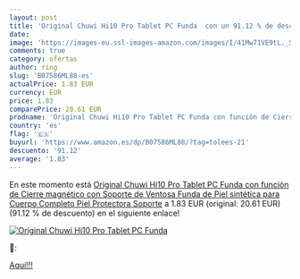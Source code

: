 ```yaml
---
layout: post
title: 'Original Chuwi Hi10 Pro Tablet PC Funda  con un 91.12 % de descuento'
date: 
image: 'https://images-eu.ssl-images-amazon.com/images/I/41Mw71VE9tL._SL200_.jpg'
comments: true
category: ofertas
author: ring
slug: 'B07586ML88-es'
actualPrice: 1.83 EUR
currency: EUR
price: 1.83
comparePrice: 20.61 EUR
prodname: 'Original Chuwi Hi10 Pro Tablet PC Funda con función de Cierre magnético con Soporte de Ventosa  Funda de Piel sintética para Cuerpo Completo Piel Protectora Soporte'
country: 'es'
flag: '🇪🇸'
buyurl: 'https://www.amazon.es/dp/B07586ML88/?tag=tolees-21'
descuento: '91.12'
average: '1.83'
---
```


En este momento está [Original Chuwi Hi10 Pro Tablet PC Funda con función de Cierre magnético con Soporte de Ventosa  Funda de Piel sintética para Cuerpo Completo Piel Protectora Soporte](https://www.amazon.es/dp/B07586ML88/?tag=tolees-21) a 1.83 EUR (original: 20.61 EUR) (91.12 %  de descuento) en el siguiente enlace!

[![Original Chuwi Hi10 Pro Tablet PC Funda ](https://images-eu.ssl-images-amazon.com/images/I/41Mw71VE9tL._SL200_.jpg)](https://www.amazon.es/dp/B07586ML88/?tag=tolees-21)

🔎:


[Aquí!!!](https://www.amazon.es/dp/B07586ML88/?tag=tolees-21)
